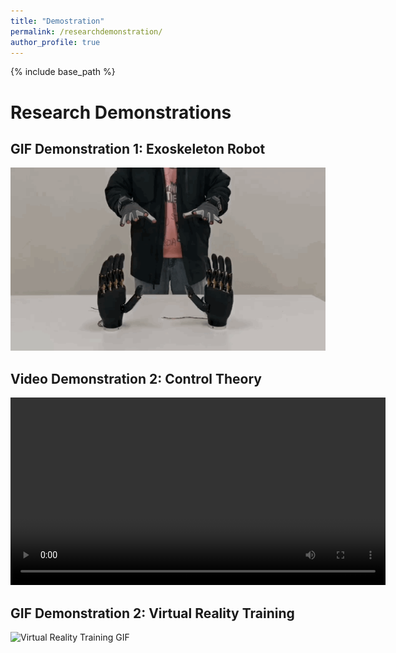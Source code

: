 ```yaml
---
title: "Demostration"
permalink: /researchdemonstration/
author_profile: true
---
```


{% include base_path %}

# Research Demonstrations

## GIF Demonstration 1: Exoskeleton Robot

<img src="images/remote.gif" alt="Exoskeleton Robot GIF" width="600">

## Video Demonstration 2: Control Theory

<video width="600" controls>
  <source src="path_to_your_video2.mp4" type="video/mp4">
  Your browser does not support the video tag.
</video>

## GIF Demonstration 2: Virtual Reality Training

<img src="path_to_your_gif2.gif" alt="Virtual Reality Training GIF" width="600">

<!-- Add more sections as needed -->

